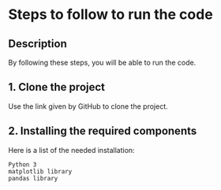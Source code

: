 # Steps to follow to run the code

## Description

By following these steps, you will be able to run the code.

## 1. Clone the project

Use the link given by GitHub to clone the project.

## 2. Installing the required components

Here is a list of the needed installation:
```
Python 3
matplotlib library
pandas library
```